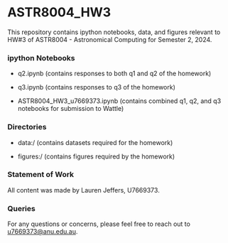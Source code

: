 # ASTR8004_HW3

This repository contains ipython notebooks, data, and figures relevant to HW#3 of ASTR8004 - Astronomical Computing for Semester 2, 2024. 

### ipython Notebooks

- q2.ipynb (contains responses to both q1 and q2 of the homework)

- q3.ipynb (contains responses to q3 of the homework)

- ASTR8004_HW3_u7669373.ipynb (contains combined q1, q2, and q3 notebooks for submission to Wattle)

### Directories

- data:/ (contains datasets required for the homework)

- figures:/ (contains figures required by the homework)

### Statement of Work

All content was made by Lauren Jeffers, U7669373.

### Queries

For any questions or concerns, please feel free to reach out to u7669373@anu.edu.au. 


